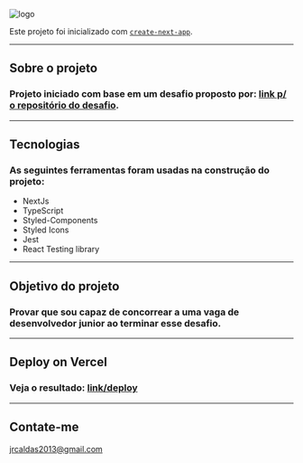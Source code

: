 ![logo](https://user-images.githubusercontent.com/48305450/132369704-b2ad6d7b-f138-428a-a0d9-593766548408.jpg)

Este projeto foi inicializado com [`create-next-app`](https://github.com/vercel/next.js/tree/canary/packages/create-next-app).

---

## Sobre o projeto

### Projeto iniciado com base em um desafio proposto por: [link p/ o repositório do desafio](https://github.com/juntossomosmais/frontend-challenge).

---

## Tecnologias

### As seguintes ferramentas foram usadas na construção do projeto:

- NextJs
- TypeScript
- Styled-Components
- Styled Icons
- Jest
- React Testing library

---

## Objetivo do projeto

### Provar que sou capaz de concorrear a uma vaga de desenvolvedor junior ao terminar esse desafio.

---

## Deploy on Vercel

### Veja o resultado: [link/deploy](https://formulary.vercel.app/)

---

## Contate-me

jrcaldas2013@gmail.com

